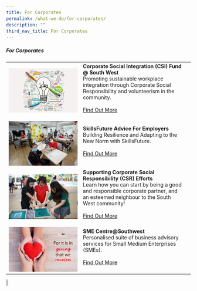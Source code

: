 ```yaml
---
title: For Corporates
permalink: /what-we-do/for-corporates/
description: ""
third_nav_title: For Corporates
---
```




##### For Corporates

| ||  |
| -------- | -------- | -------- |
| ![](/images/SWIFT.png)    |   **Corporate Social Integration (CSI) Fund @ South West**<br> Promoting sustainable workplace integration through Corporate Social Responsibility and volunteerism in the community.<br><br> [Find Out More](/what-we-do/FOR-corporates/csifund)<br><br>|      |
| ![](/images/What%20We%20Do/For%20Ground%20Up%20initatives/WeCare%20Arts%20Fund%20@%20SW/WeCare-P4.jpg)    |   **SkillsFuture Advice For Employers**<br> Building Resilience and Adapting to the New Norm with SkillsFuture. <br><br> [Find Out More](/what-we-do/FOR-corporates/sfae)<br><br>|
|![](/images/What%20We%20Do/For%20Ground%20Up%20initatives/SW%20Youth%20Fund/SW%20Youth%20Fund-P1.jpg)|  **Supporting Corporate Social Responsibility (CSR) Efforts**<br>Learn how you can start by being a good and responsible corporate partner, and an esteemed neighbour to the South West community!<br><br> [Find Out More](/what-we-do/For-corporates/csrefforts)<br><br>|
|![](/images/SWHappyFund.png)| **SME Centre@Southwest**<br>Personalised suite of business advisory services for Small Medium Enterprises (SMEs).<br><br> [Find Out More](/what-we-do/For-corporates/smecentresw)<br><br>|   
|